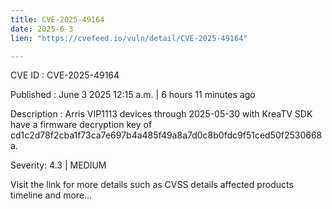 ```yaml
---
title: CVE-2025-49164
date: 2025-6-3
lien: "https://cvefeed.io/vuln/detail/CVE-2025-49164"

---
```


CVE ID : CVE-2025-49164

Published :  June 3
2025
12:15 a.m. | 6 hours
11 minutes ago

Description : Arris VIP1113 devices through 2025-05-30 with KreaTV SDK have a firmware decryption key of cd1c2d78f2cba1f73ca7e697b4a485f49a8a7d0c8b0fdc9f51ced50f2530668a.

Severity: 4.3 | MEDIUM

Visit the link for more details
such as CVSS details
affected products
timeline
and more...
